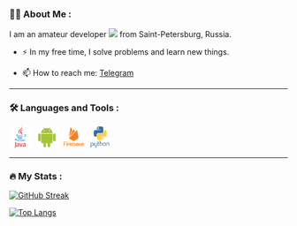 ### :man_technologist: About Me :
I am an amateur developer <img src="https://media.giphy.com/media/WUlplcMpOCEmTGBtBW/giphy.gif" width="30"> from Saint-Petersburg, Russia.

- :zap: In my free time, I solve problems and learn new things.

- :mailbox: How to reach me: [Telegram](https://t.me/lypoka)


---
### :hammer_and_wrench: Languages and Tools :
<div>
  <img src="https://github.com/devicons/devicon/blob/master/icons/java/java-original-wordmark.svg" title="Java" alt="Java" width="40" height="40"/>&nbsp;
  <img src="https://github.com/devicons/devicon/blob/master/icons/android/android-plain.svg" title="Android" alt="Android" width="40" height="40"/>&nbsp;
  <img src="https://github.com/devicons/devicon/blob/master/icons/firebase/firebase-plain-wordmark.svg" title="Firebase" alt="Firebase" width="40" height="40"/>&nbsp;
  <img src="https://github.com/devicons/devicon/blob/master/icons/python/python-original-wordmark.svg" title="Python" alt="Python" width="40" height="40"/>&nbsp;
<div>
  
---  
  
### :fire: My Stats :
  [![GitHub Streak](http://github-readme-streak-stats.herokuapp.com?user=artkegor&theme=dark)](https://git.io/streak-stats)
  
  [![Top Langs](https://github-readme-stats.vercel.app/api/top-langs/?username=artkegor&theme=dark)](https://github.com/anuraghazra/github-readme-stats)
